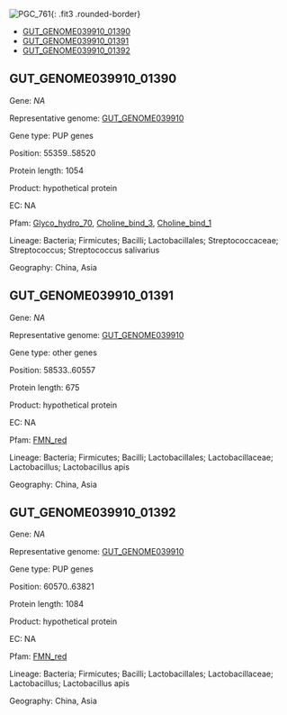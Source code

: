 ![PGC_761](../static/images/Clusters_figure/PGC_761.jpg){: .fit3 .rounded-border}

<ul id="myTab" class="nav nav-tabs">
  <li class="active">
        <a href="#tab1" data-toggle="tab">GUT_GENOME039910_01390</a>
  </li>
<li><a href="#tab2" data-toggle="tab">GUT_GENOME039910_01391</a></li>
<li><a href="#tab3" data-toggle="tab">GUT_GENOME039910_01392</a></li>
</ul>

<div id="myTabContent" class="tab-content">
  <div class="tab-pane fade in active" id="tab1">

<h2 id="GUT_GENOME039910_01390">GUT_GENOME039910_01390</h2>
<p>Gene: <em>NA</em>
<p>Representative genome: <a href="https://www.ebi.ac.uk/metagenomics/genomes/MGYG-HGUT-00113">GUT_GENOME039910</a></p>
<p>Gene type: PUP genes</p>
<p>Position: 55359..58520</p>
<p>Protein length: 1054</p>
<p>Product: hypothetical protein</p>
<p>EC: NA</p>
<p>Pfam: <a href="http://pfam.xfam.org/family/Glyco_hydro_70">Glyco_hydro_70</a>, <a href="http://pfam.xfam.org/family/Choline_bind_3">Choline_bind_3</a>, <a href="http://pfam.xfam.org/family/Choline_bind_1">Choline_bind_1</a></p>
<p>Lineage: Bacteria; Firmicutes; Bacilli; Lactobacillales; Streptococcaceae; Streptococcus; Streptococcus salivarius</p>
<p>Geography: China, Asia</p>
  </div>

  <div class="tab-pane fade" id="tab2">

<h2 id="GUT_GENOME039910_01391">GUT_GENOME039910_01391</h2>
<p>Gene: <em>NA</em></p>
<p>Representative genome: <a href="https://www.ebi.ac.uk/metagenomics/genomes/MGYG-HGUT-00844">GUT_GENOME039910</a></p>
<p>Gene type: other genes</p>
<p>Position: 58533..60557</p>
<p>Protein length: 675</p>
<p>Product: hypothetical protein</p>
<p>EC: NA</p>
<p>Pfam: <a href="http://pfam.xfam.org/family/FMN_red">FMN_red</a></p>

<p>Lineage: Bacteria; Firmicutes; Bacilli; Lactobacillales; Lactobacillaceae; Lactobacillus; Lactobacillus apis</p>
<p>Geography: China, Asia</p>

  </div>
  <div class="tab-pane fade" id="tab3">

<h2 id="GUT_GENOME039910_01392">GUT_GENOME039910_01392</h2>
<p>Gene: <em>NA</em></p>
<p>Representative genome: <a href="https://www.ebi.ac.uk/metagenomics/genomes/MGYG-HGUT-00844">GUT_GENOME039910</a></p>
<p>Gene type: PUP genes</p>
<p>Position: 60570..63821</p>
<p>Protein length: 1084</p>
<p>Product: hypothetical protein</p>
<p>EC: NA</p>
<p>Pfam: <a href="http://pfam.xfam.org/family/FMN_red">FMN_red</a></p>

<p>Lineage: Bacteria; Firmicutes; Bacilli; Lactobacillales; Lactobacillaceae; Lactobacillus; Lactobacillus apis</p>
<p>Geography: China, Asia</p>

  </div>
</div>
